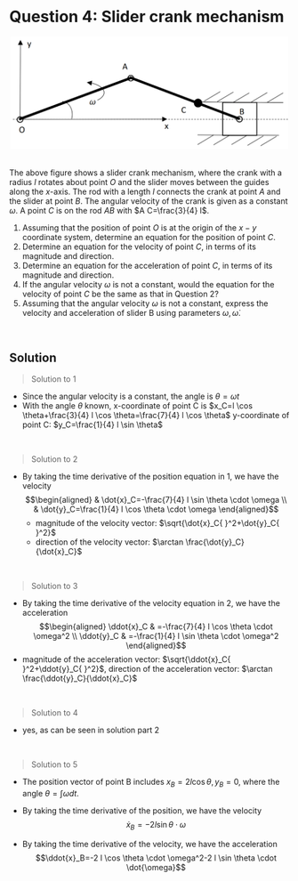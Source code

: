 &emsp;
# Question 4: Slider crank mechanism

<div align=center>
    <img src="imgs/q4-1.png" width=500>
</div>
&emsp;

The above figure shows a slider crank mechanism, where the crank with a radius $l$ rotates about point $O$ and the slider moves between the guides along the $x$-axis. The rod with a length $l$ connects the crank at point $A$ and the slider at point $B$. The angular velocity of the crank is given as a constant $\omega$. A point $C$ is on the rod $A B$ with $A C=\frac{3}{4} l$.
1. Assuming that the position of point $O$ is at the origin of the $x-y$ coordinate system, determine an equation for the position of point $C$.
2. Determine an equation for the velocity of point $C$, in terms of its magnitude and direction.
3. Determine an equation for the acceleration of point $C$, in terms of its magnitude and direction.
4. If the angular velocity $\omega$ is not a constant, would the equation for the velocity of point $C$ be the same as that in Question 2?
5. Assuming that the angular velocity $\omega$ is not a constant, express the velocity and acceleration of slider B using parameters $\omega, \dot{\omega}$.



&emsp;
## Solution
>Solution to 1
- Since the angular velocity is a constant, the angle is $\theta=\omega t$
- With the angle $\theta$ known, $\mathrm{x}$-coordinate of point $\mathrm{C}$ is $x_C=l \cos \theta+\frac{3}{4} l \cos \theta=\frac{7}{4} l \cos \theta$
y-coordinate of point C: $y_C=\frac{1}{4} l \sin \theta$

&emsp;
>Solution to 2
- By taking the time derivative of the position equation in 1, we have the velocity
    $$\begin{aligned}
    & \dot{x}_C=-\frac{7}{4} l \sin \theta \cdot \omega \\
    & \dot{y}_C=\frac{1}{4} l \cos \theta \cdot \omega
    \end{aligned}$$
    - magnitude of the velocity vector: $\sqrt{\dot{x}_C{ }^2+\dot{y}_C{ }^2}$
    - direction of the velocity vector: $\arctan \frac{\dot{y}_C}{\dot{x}_C}$

&emsp;
>Solution to 3
- By taking the time derivative of the velocity equation in 2, we have the acceleration
$$\begin{aligned}
\ddot{x}_C & =-\frac{7}{4} l \cos \theta \cdot \omega^2 \\
\ddot{y}_C & =-\frac{1}{4} l \sin \theta \cdot \omega^2
\end{aligned}$$
- magnitude of the acceleration vector: $\sqrt{\ddot{x}_C{ }^2+\ddot{y}_C{ }^2}$, direction of the acceleration vector: $\arctan \frac{\ddot{y}_C}{\ddot{x}_C}$


&emsp;
>Solution to 4
- yes, as can be seen in solution part 2

&emsp;
>Solution to 5
- The position vector of point B includes $x_B=2 l \cos \theta, y_B=0$, where the angle $\theta=\int \omega d t$.

- By taking the time derivative of the position, we have the velocity 
    $$\dot{x}_B=-2 l \sin \theta \cdot \omega$$
- By taking the time derivative of the velocity, we have the acceleration
    $$\ddot{x}_B=-2 l \cos \theta \cdot \omega^2-2 l \sin \theta \cdot \dot{\omega}$$